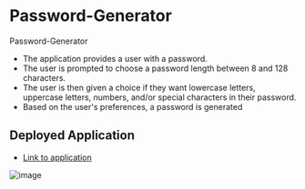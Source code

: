 # Password-Generator
Password-Generator
- The application provides a user with a password.
- The user is prompted to choose a password length between 8 and 128 characters.
- The user is then given a choice if they want lowercase letters, uppercase letters, numbers, and/or special characters in their password.
- Based on the user's preferences, a password is generated 
## Deployed Application
- [Link to application](https://joesmall37.github.io/Password-Generator/)


![image](https://user-images.githubusercontent.com/63420051/108580018-a7a48e00-72f7-11eb-975c-82c253d80551.png)
